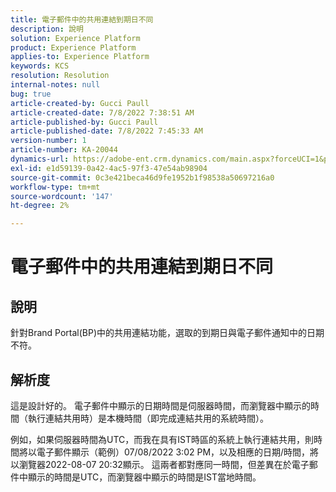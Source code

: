 ```yaml
---
title: 電子郵件中的共用連結到期日不同
description: 說明
solution: Experience Platform
product: Experience Platform
applies-to: Experience Platform
keywords: KCS
resolution: Resolution
internal-notes: null
bug: true
article-created-by: Gucci Paull
article-created-date: 7/8/2022 7:38:51 AM
article-published-by: Gucci Paull
article-published-date: 7/8/2022 7:45:33 AM
version-number: 1
article-number: KA-20044
dynamics-url: https://adobe-ent.crm.dynamics.com/main.aspx?forceUCI=1&pagetype=entityrecord&etn=knowledgearticle&id=6e8f58fd-90fe-ec11-82e5-000d3a5a373a
exl-id: e1d59139-0a42-4ac5-97f3-47e54ab98904
source-git-commit: 0c3e421beca46d9fe1952b1f98538a50697216a0
workflow-type: tm+mt
source-wordcount: '147'
ht-degree: 2%

---
```


# 電子郵件中的共用連結到期日不同

## 說明

針對Brand Portal(BP)中的共用連結功能，選取的到期日與電子郵件通知中的日期不符。

## 解析度

這是設計好的。 電子郵件中顯示的日期時間是伺服器時間，而瀏覽器中顯示的時間（執行連結共用時）是本機時間（即完成連結共用的系統時間）。

例如，如果伺服器時間為UTC，而我在具有IST時區的系統上執行連結共用，則時間將以電子郵件顯示（範例）07/08/2022 3:02 PM，以及相應的日期/時間，將以瀏覽器2022-08-07 20:32顯示。 這兩者都對應同一時間，但差異在於電子郵件中顯示的時間是UTC，而瀏覽器中顯示的時間是IST當地時間。
